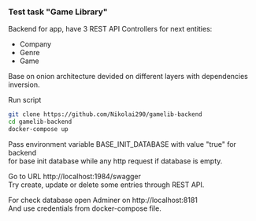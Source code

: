 ### Test task "Game Library"

Backend for app, have 3 REST API Controllers for next entities:

- Company
- Genre
- Game

Base on onion architecture devided on different layers with dependencies inversion.

Run script

```Bash
git clone https://github.com/Nikolai290/gamelib-backend
cd gamelib-backend
docker-compose up
```

Pass environment variable BASE_INIT_DATABASE with value "true" for backend <br/>
for base init database while any http request if database is empty.

Go to URL http://localhost:1984/swagger <br/>
Try create, update or delete some entries through REST API.

For check database open Adminer on http://localhost:8181 <br/>
And use credentials from docker-compose file.
